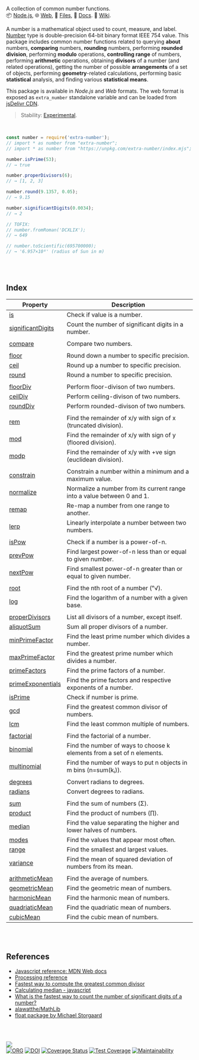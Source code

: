 A collection of common number functions.<br>
📦 [Node.js](https://www.npmjs.com/package/extra-number),
🌐 [Web](https://www.npmjs.com/package/extra-number.web),
📜 [Files](https://unpkg.com/extra-number/),
📰 [Docs](https://nodef.github.io/extra-number/).
📘 [Wiki](https://github.com/nodef/extra-number/wiki/).

A number is a mathematical object used to count, measure, and label. [Number]
type is double-precision 64-bit binary format IEEE 754 value. This package
includes common number functions related to querying **about** numbers,
**comparing** numbers, **rounding** numbers, performing **rounded division**,
performing **modulo** operations, **controlling range** of numbers, performing
**arithmetic** operations, obtaining **divisors** of a number (and related
operations), getting the number of possible **arrangements** of a set of objects,
performing **geometry**-related calculations, performing basic **statistical**
analysis, and finding various **statistical means**.

This package is available in *Node.js* and *Web* formats. The web format
is exposed as `extra_number` standalone variable and can be loaded from
[jsDelivr CDN].

> Stability: [Experimental](https://www.youtube.com/watch?v=L1j93RnIxEo).

[Number]: https://developer.mozilla.org/en-US/docs/Web/JavaScript/Reference/Global_Objects/Number
[jsDelivr CDN]: https://cdn.jsdelivr.net/npm/extra-number.web/index.js

<br>

```javascript
const number = require('extra-number');
// import * as number from "extra-number";
// import * as number from "https://unpkg.com/extra-number/index.mjs"; (deno)

number.isPrime(53);
// → true

number.properDivisors(6);
// → [1, 2, 3]

number.round(9.1357, 0.05);
// → 9.15

number.significantDigits(0.0034);
// → 2

// TOFIX:
// number.fromRoman('DCXLIX');
// → 649

// number.toScientific(695700000);
// → '6.957×10⁸' (radius of Sun in m)
```

<br>
<br>


## Index

| Property | Description |
|  ----  |  ----  |
| [is] | Check if value is a number. |
| [significantDigits] | Count the number of significant digits in a number. |
|  |  |
| [compare] | Compare two numbers. |
|  |  |
| [floor] | Round down a number to specific precision. |
| [ceil] | Round up a number to specific precision. |
| [round] | Round a number to specific precision. |
|  |  |
| [floorDiv] | Perform floor-divison of two numbers. |
| [ceilDiv] | Perform ceiling-divison of two numbers. |
| [roundDiv] | Perform rounded-divison of two numbers. |
|  |  |
| [rem] | Find the remainder of x/y with sign of x (truncated division). |
| [mod] | Find the remainder of x/y with sign of y (floored division). |
| [modp] | Find the remainder of x/y with +ve sign (euclidean division). |
|  |  |
| [constrain] | Constrain a number within a minimum and a maximum value. |
| [normalize] | Normalize a number from its current range into a value between 0 and 1. |
| [remap] | Re-map a number from one range to another. |
| [lerp] | Linearly interpolate a number between two numbers. |
|  |  |
| [isPow] | Check if a number is a power-of-n. |
| [prevPow] | Find largest power-of-n less than or equal to given number. |
| [nextPow] | Find smallest power-of-n greater than or equal to given number. |
|  |  |
| [root] | Find the nth root of a number (ⁿ√). |
| [log] | Find the logarithm of a number with a given base. |
|  |  |
| [properDivisors] | List all divisors of a number, except itself. |
| [aliquotSum] | Sum all proper divisors of a number. |
| [minPrimeFactor] | Find the least prime number which divides a number. |
| [maxPrimeFactor] | Find the greatest prime number which divides a number. |
| [primeFactors] | Find the prime factors of a number. |
| [primeExponentials] | Find the prime factors and respective exponents of a number. |
| [isPrime] | Check if number is prime. |
| [gcd] | Find the greatest common divisor of numbers. |
| [lcm] | Find the least common multiple of numbers. |
|  |  |
| [factorial] | Find the factorial of a number. |
| [binomial] | Find the number of ways to choose k elements from a set of n elements. |
| [multinomial] | Find the number of ways to put n objects in m bins (n=sum(kᵢ)). |
|  |  |
| [degrees] | Convert radians to degrees. |
| [radians] | Convert degrees to radians. |
|  |  |
| [sum] | Find the sum of numbers (Σ). |
| [product] | Find the product of numbers (∏). |
| [median] | Find the value separating the higher and lower halves of numbers. |
| [modes] | Find the values that appear most often. |
| [range] | Find the smallest and largest values. |
| [variance] | Find the mean of squared deviation of numbers from its mean. |
|  |  |
| [arithmeticMean] | Find the average of numbers. |
| [geometricMean] | Find the geometric mean of numbers. |
| [harmonicMean] | Find the harmonic mean of numbers. |
| [quadriaticMean] | Find the quadriatic mean of numbers. |
| [cubicMean] | Find the cubic mean of numbers. |

<br>
<br>


## References

- [Javascript reference: MDN Web docs](https://developer.mozilla.org/en-US/docs/Web/JavaScript/Reference/)
- [Processing reference](https://processing.org/reference/constrain_.html)
- [Fastest way to compute the greatest common divisor](https://lemire.me/blog/2013/12/26/fastest-way-to-compute-the-greatest-common-divisor/)
- [Calculating median - javascript](https://stackoverflow.com/questions/45309447/calculating-median-javascript)
- [What is the fastest way to count the number of significant digits of a number?](https://stackoverflow.com/questions/22884720/what-is-the-fastest-way-to-count-the-number-of-significant-digits-of-a-number)
- [alawatthe/MathLib](https://github.com/alawatthe/MathLib/blob/master/src/Functn/functions/)
- [float package by Michael Storgaard](https://www.npmjs.com/package/float)

<br>
<br>


[![](https://img.youtube.com/vi/r0aKV3HqDzA/maxresdefault.jpg)](https://www.youtube.com/watch?v=r0aKV3HqDzA)<br>
[![ORG](https://img.shields.io/badge/org-nodef-green?logo=Org)](https://nodef.github.io)
[![DOI](https://zenodo.org/badge/133202640.svg)](https://zenodo.org/badge/latestdoi/133202640)
[![Coverage Status](https://coveralls.io/repos/github/nodef/extra-number/badge.svg?branch=master)](https://coveralls.io/github/nodef/extra-number?branch=master)
[![Test Coverage](https://api.codeclimate.com/v1/badges/4acd74bb853361d9903f/test_coverage)](https://codeclimate.com/github/nodef/extra-number/test_coverage)
[![Maintainability](https://api.codeclimate.com/v1/badges/4acd74bb853361d9903f/maintainability)](https://codeclimate.com/github/nodef/extra-number/maintainability)


[is]: https://github.com/nodef/extra-number/wiki/is
[significantDigits]: https://github.com/nodef/extra-number/wiki/significantDigits
[compare]: https://github.com/nodef/extra-number/wiki/compare
[floor]: https://github.com/nodef/extra-number/wiki/floor
[ceil]: https://github.com/nodef/extra-number/wiki/ceil
[round]: https://github.com/nodef/extra-number/wiki/round
[floorDiv]: https://github.com/nodef/extra-number/wiki/floorDiv
[ceilDiv]: https://github.com/nodef/extra-number/wiki/ceilDiv
[roundDiv]: https://github.com/nodef/extra-number/wiki/roundDiv
[rem]: https://github.com/nodef/extra-number/wiki/rem
[mod]: https://github.com/nodef/extra-number/wiki/mod
[modp]: https://github.com/nodef/extra-number/wiki/modp
[constrain]: https://github.com/nodef/extra-number/wiki/constrain
[normalize]: https://github.com/nodef/extra-number/wiki/normalize
[remap]: https://github.com/nodef/extra-number/wiki/remap
[lerp]: https://github.com/nodef/extra-number/wiki/lerp
[isPow]: https://github.com/nodef/extra-number/wiki/isPow
[prevPow]: https://github.com/nodef/extra-number/wiki/prevPow
[nextPow]: https://github.com/nodef/extra-number/wiki/nextPow
[root]: https://github.com/nodef/extra-number/wiki/root
[log]: https://github.com/nodef/extra-number/wiki/log
[properDivisors]: https://github.com/nodef/extra-number/wiki/properDivisors
[aliquotSum]: https://github.com/nodef/extra-number/wiki/aliquotSum
[minPrimeFactor]: https://github.com/nodef/extra-number/wiki/minPrimeFactor
[maxPrimeFactor]: https://github.com/nodef/extra-number/wiki/maxPrimeFactor
[primeFactors]: https://github.com/nodef/extra-number/wiki/primeFactors
[primeExponentials]: https://github.com/nodef/extra-number/wiki/primeExponentials
[isPrime]: https://github.com/nodef/extra-number/wiki/isPrime
[gcd]: https://github.com/nodef/extra-number/wiki/gcd
[lcm]: https://github.com/nodef/extra-number/wiki/lcm
[factorial]: https://github.com/nodef/extra-number/wiki/factorial
[binomial]: https://github.com/nodef/extra-number/wiki/binomial
[multinomial]: https://github.com/nodef/extra-number/wiki/multinomial
[degrees]: https://github.com/nodef/extra-number/wiki/degrees
[radians]: https://github.com/nodef/extra-number/wiki/radians
[sum]: https://github.com/nodef/extra-number/wiki/sum
[product]: https://github.com/nodef/extra-number/wiki/product
[median]: https://github.com/nodef/extra-number/wiki/median
[modes]: https://github.com/nodef/extra-number/wiki/modes
[range]: https://github.com/nodef/extra-number/wiki/range
[variance]: https://github.com/nodef/extra-number/wiki/variance
[arithmeticMean]: https://github.com/nodef/extra-number/wiki/arithmeticMean
[geometricMean]: https://github.com/nodef/extra-number/wiki/geometricMean
[harmonicMean]: https://github.com/nodef/extra-number/wiki/harmonicMean
[quadriaticMean]: https://github.com/nodef/extra-number/wiki/quadriaticMean
[cubicMean]: https://github.com/nodef/extra-number/wiki/cubicMean
